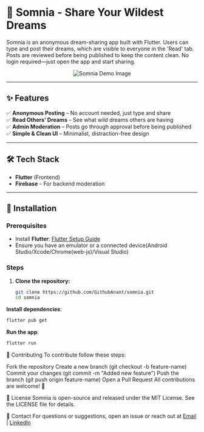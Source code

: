 # 🌙 Somnia - Share Your Wildest Dreams  

Somnia is an anonymous dream-sharing app built with Flutter. Users can type and post their dreams, which are visible to everyone in the 'Read' tab. Posts are reviewed before being published to keep the content clean. No login required—just open the app and start sharing.  

<p align="center">
  <img src="demo.png" alt="Somnia Demo Image"/>
</p>

---

## ✨ Features  
✅ **Anonymous Posting** – No account needed, just type and share  
✅ **Read Others’ Dreams** – See what wild dreams others are having  
✅ **Admin Moderation** – Posts go through approval before being published  
✅ **Simple & Clean UI** – Minimalist, distraction-free design  

---

## 🛠️ Tech Stack  
- **Flutter** (Frontend)  
- **Firebase** – For backend moderation  

---

## 🚀 Installation  

### **Prerequisites**  
- Install **Flutter**: [Flutter Setup Guide](https://flutter.dev/docs/get-started/install)  
- Ensure you have an emulator or a connected device(Android Studio/Xcode/Chrome(web-js)/Visual Studio)

### **Steps**  
1. **Clone the repository:**  
   ```sh
   git clone https://github.com/GithubAnant/somnia.git
   cd somnia
**Install dependencies**:
```sh
flutter pub get
```

**Run the app**:
```sh
flutter run
```

🤝 Contributing
To contribute follow these steps:

Fork the repository
Create a new branch (git checkout -b feature-name)
Commit your changes (git commit -m "Added new feature")
Push the branch (git push origin feature-name)
Open a Pull Request
All contributions are welcome! 🚀



📜 License
Somnia is open-source and released under the MIT License. See the LICENSE file for details.



📧 Contact
For questions or suggestions, open an issue or reach out at [Email](anantsinghal444@gmail.com) | [LinkedIn](https://www.linkedin.com/in/anant-singhal-linkdn/)



